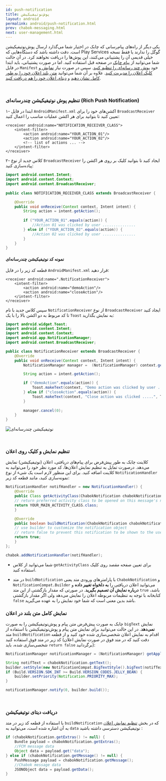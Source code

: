 ```yaml
---
id: push-notification
title: پوش‌نوتیفیکیشن
layout: android
permalink: android/push-notification.html
prev: chabok-messaging.html
next: user-management.html
---
```


یکی دیگر از راه‌های پیام‌رسانی که چابک در اختیار شما می‌گذارد ارسال پوش‌نوتیفیکیشن است. دقت داشته باشد که دستگاه‌هایی که Play Services گوگل را ندارند یا فقط نسخه خیلی قدیمی آن را پشتیبانی می‌کنند، این پوش‌ها را دریافت نخواهند کرد. در آن حالت شما می‌توانید از [پیام چابک]() در صفحه قبل استفاده کنید. اما در صورت پشتیبانی، باید ابتدا در فایل `Manifest` خود [پوش چند رسانه‌ای را تنظیم کنید](). سپس در صورت نیاز [نمایش و کلیک اعلان را مدیریت کنید](). علاوه بر آن شما می‌توانید [متن بلند اعلان خود را به طور کامل نشان دهید]() و [دیتای اعلان خود را هم دریافت کنید]().

<Br>

### تنظیم پوش نوتیفیکیشن چندرسانه‌ای (Rich Push Notification)

۱- ابتدا در فایل `AndroidManifest.xml` اکشن‌های خود را برای `‌BroadcastReceiver` تعیین کنید تا بتوانید برای هر اکشن عملیات مناسب را اعمال کنید:


```markup
<receiver android:name="NOTIFICATION_RECEIVER_CLASS">  
	<intent-filter> 
		<action android:name="YOUR_ACTION_01"/>  
		<action android:name="YOUR_ACTION_02"/> 
		<!-- list of actions ... -->
	</intent-filter>
</receiver>
```

۲- کلاس جدید از نوع `BroadcastReceiver` ایجاد کنید تا بتوانید کلیک بر روی هر اکشن را پیاده‌سازی کنید:

```java
import android.content.Intent;  
import android.content.Context;  
import android.content.BroadcastReceiver;  
  
public class NOTIFICATION_RECEIVER_CLASS extends BroadcastReceiver {  

	@Override  
	public void onReceive(Context context, Intent intent) {  
		String action = intent.getAction();  
  
		if ("YOUR_ACTION_01".equals(action)) {  
			//Action 01 was clicked by user ...............  
		} else if ("YOUR_ACTION_02".equals(action)) {  
			//Action 02 was clicked by user ...............
		}  
	}  
}
```

#### نمونه کد نوتیفیکیشن چندرسانه‌ای

قطعه کد زیر را در فایل `AndroidManifest.xml` قرار دهید:

```markup
<receiver android:name=".NotificationReceiver">  
	<intent-filter> 
		<action android:name="demoAction"/>  
		<action android:name="closeAction"/> 
	</intent-filter>
</receiver>
```
سپس کلاس جدید با نام `NotificationReceiver` از نوع `BroadcastReceiver` ایجاد کنید تا کد مربوط به دو اکشن بالا را با یک `Toast` به نمایش بگذارید:
 
```java
import android.widget.Toast;  
import android.content.Intent;  
import android.content.Context;  
import android.app.NotificationManager;  
import android.content.BroadcastReceiver;  

public class NotificationReceiver extends BroadcastReceiver {  
	@Override  
	public void onReceive(Context context, Intent intent) {  
		NotificationManager manager =  (NotificationManager) context.getSystemService(Context.NOTIFICATION_SERVICE);  

		String action = intent.getAction();  

		if ("demoAction".equals(action)) {  
			Toast.makeText(context, "Demo action was clicked by user .......", Toast.LENGTH_SHORT).show();  
		} else if ("closeAction".equals(action)) {  
			Toast.makeText(context, "Close action was clicked .....", Toast.LENGTH_SHORT).show();  
		}  
  
		manager.cancel(0);  
	}  
}
```

![نوتیفیکیشن چندرسانه‌ای](http://uupload.ir/files/z8bi_rich_notification_screenshot-android-small.png)

<Br>

### تنظیم نمایش و کلیک روی اعلان

کلاینت چابک به طور پیش‌فرض برای پیام‌های دریافتی، اعلان (نوتیفیکیشن) نمایش می‌دهد. درصورت تمایل به تنظیم نمایش اعلان‌ها، کد مورد نظر خود را می‌توانید به کلاینت اضافه کنید.
برای این منظور لازم است یک شیء از نوع `NotificationHandler` نمونه‌سازی کنید، مانند قطعه کد زیر:

```java                
NotificationHandler notifHandler = new NotificationHandler() {
    @Override
    public Class getActivityClass(ChabokNotification chabokNotification) {
    // return preferred activity class to be opened on this message's notification
    return YOUR_MAIN_ACTIVITY_CLASS.class;
    }

    @Override
    public boolean buildNotification(ChabokNotification chabokNotification, NotificationCompat.Builder builder) {
    // use builder to customize the notification object
    // return false to prevent this notification to be shown to the user, otherwise true
    return true;
    }
};

chabok.addNotificationHandler(notifHandler);
```               
- شما می‌توانید از کلاس `getActivityClass` برای تعیین صفحه مقصد روی کلیک استفاده کنید.

- در متد `buildNotification` با پارامترهای ورودی متد یعنی `ChabokNotification` و `NotificationCompat.Builder` می‌توانید اعلان دریافتی را **به دلخواه تغییر داده** و **درباره نمایش آن تصمیم بگیرید**. در صورتی که مقدار بازگشتی از این متد `true` باشد، کتابخانه با توجه به تنظیمات مربوطه اعلان را نمایش می‌دهد ولی اگر مقدار بازگشتی `false` باشد بدین معنی است که شما خود نمایش را به عهده می‌گیرید.

###  نمایش کامل متن بلند در اعلان
چابک به صورت پیش‌فرض متن پیام و پوش‌نوتیفیکیشن را به صورت `bigText` نمایش **نمی‌دهد**. در این حالت می‌توانید برای نمایش متن پیام و پوش‌نوتیفیکیشن با استفاده از متد `buildNotification` اقدام به نمایش اعلان شخصی‌سازی شده خود کنید و از قطعه کد زیر در متد فوق استفاده کنید (دقت کنید که در متد فوق در صورت نمایش اعلان شخصی‌سازی شده، باید `return false` برگردانید):

```java
NotificationManager notificationManager = (NotificationManager) getApplicationContext().getSystemService(Context.NOTIFICATION_SERVICE);

String notifText = chabokNotification.getText();
builder.setStyle(new NotificationCompat.BigTextStyle().bigText(notifText));
if (Build.VERSION.SDK_INT >= Build.VERSION_CODES.JELLY_BEAN) {
    builder.setPriority(Notification.PRIORITY_MAX);
}

notificationManager.notify(0, builder.build());
```
<Br>

### دریافت دیتای نوتیفیکیشن
با استفاده از قطعه کد زیر در متد `buildNotification` که در بخش [تنظیم نمایش اعلان](notification-handling.html#%D8%AA%D9%86%D8%B8%DB%8C%D9%85-%D9%86%D9%85%D8%A7%DB%8C%D8%B4-%D9%88-%DA%A9%D9%84%DB%8C%DA%A9-%D8%B1%D9%88%DB%8C-%D8%A7%D8%B9%D9%84%D8%A7%D9%86) به آن اشاره شده است، می‌توانید به `data` نوتیفیکیشن دسترسی داشته باشید :
```java
if (chabokNotification.getExtras() != null) {
    Bundle payload = chabokNotification.getExtras();
    //FCM message data
    Object data = payload.get("data");
} else if (chabokNotification.getMessage() != null) {
    PushMessage payload = chabokNotification.getMessage();
    //Chabok message data
    JSONObject data = payload.getData();
}
```

